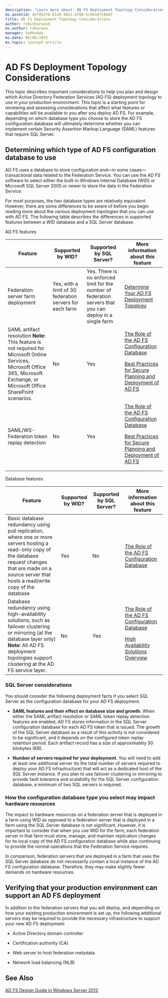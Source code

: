 ```yaml
---
description: "Learn more about: AD FS Deployment Topology Considerations"
ms.assetid: 4ef052f0-61a9-4912-b780-5c96187c850f
title: AD FS Deployment Topology Considerations
author: robinharwood
ms.author: roharwoo
manager: tedhudek
ms.date: 04/08/2025
ms.topic: concept-article
---
```


# AD FS Deployment Topology Considerations

This topic describes important considerations to help you plan and design which Active Directory Federation Services \(AD FS\) deployment topology to use in your production environment. This topic is a starting point for reviewing and assessing considerations that affect what features or capabilities will be available to you after you deploy AD FS. For example, depending on which database type you choose to store the AD FS configuration database will ultimately determine whether you can implement certain Security Assertion Markup Language \(SAML\) features that require SQL Server.

## Determining which type of AD FS configuration database to use
AD FS uses a database to store configuration and—in some cases—transactional data related to the Federation Service. You can use the AD FS software to select either the built\-in Windows Internal Database \(WID\) or Microsoft SQL Server 2005 or newer to store the data in the Federation Service.

For most purposes, the two database types are relatively equivalent. However, there are some differences to be aware of before you begin reading more about the various deployment topologies that you can use with AD FS. The following table describes the differences in supported features between a WID database and a SQL Server database.

AD FS features

|Feature|Supported by WID?|Supported by SQL Server?|More information about this feature|
|-----------|---------------------|----------------------------|---------------------------------------|
|Federation server farm deployment|Yes, with a limit of 30 federation servers for each farm|Yes. There is no enforced limit for the number of federation servers that you can deploy in a single farm|[Determine Your AD FS Deployment Topology](Determine-Your-AD-FS-Deployment-Topology.md)|
|SAML artifact resolution **Note:** This feature is not required for Microsoft Online Services, Microsoft Office 365, Microsoft Exchange, or Microsoft Office SharePoint scenarios.|No|Yes|[The Role of the AD FS Configuration Database](../../ad-fs/technical-reference/The-Role-of-the-AD-FS-Configuration-Database.md)<p>[Best Practices for Secure Planning and Deployment of AD FS](Best-Practices-for-Secure-Planning-and-Deployment-of-AD-FS.md)|
|SAML\/WS\-Federation token replay detection|No|Yes|[The Role of the AD FS Configuration Database](../../ad-fs/technical-reference/The-Role-of-the-AD-FS-Configuration-Database.md)<p>[Best Practices for Secure Planning and Deployment of AD FS](Best-Practices-for-Secure-Planning-and-Deployment-of-AD-FS.md)|

Database features

|Feature|Supported by WID?|Supported by SQL Server?|More information about this feature|
|-----------|---------------------|----------------------------|---------------------------------------|
|Basic database redundancy using pull replication, where one or more servers hosting a read\-only copy of the database request changes that are made on a source server that hosts a read\/write copy of the database|Yes|No|[The Role of the AD FS Configuration Database](../../ad-fs/technical-reference/The-Role-of-the-AD-FS-Configuration-Database.md)|
|Database redundancy using high\-availability solutions, such as failover clustering or mirroring \(at the database layer only\) **Note:** All AD FS deployment topologies support clustering at the AD FS service layer.|No|Yes|[The Role of the AD FS Configuration Database](../../ad-fs/technical-reference/The-Role-of-the-AD-FS-Configuration-Database.md)<p>[High Availability Solutions Overview](/sql/database-engine/sql-server-business-continuity-dr)|

### SQL Server considerations
You should consider the following deployment facts if you select SQL Server as the configuration database for your AD FS deployment.

-   **SAML features and their effect on database size and growth**. When either the SAML artifact resolution or SAML token replay detection features are enabled, AD FS stores information in the SQL Server configuration database for each AD FS token that is issued. The growth of the SQL Server database as a result of this activity is not considered to be significant, and it depends on the configured token replay retention period. Each artifact record has a size of approximately 30 kilobytes \(KB\).

-   **Number of servers required for your deployment**. You will need to add at least one additional server \(to the total number of servers required to deploy your AD FS infrastructure\) that will act as a dedicated host of the SQL Server instance. If you plan to use failover clustering or mirroring to provide fault tolerance and scalability for the SQL Server configuration database, a minimum of two SQL servers is required.

### How the configuration database type you select may impact hardware resources
The impact to hardware resources on a federation server that is deployed in a farm using WID as opposed to a federation server that is deployed in a farm using the SQL Server database is not significant. However, it is important to consider that when you use WID for the farm, each federation server in that farm must store, manage, and maintain replication changes for its local copy of the AD FS configuration database while also continuing to provide the normal operations that the Federation Service requires.

In comparison, federation servers that are deployed in a farm that uses the SQL Server database do not necessarily contain a local instance of the AD FS configuration database. Therefore, they may make slightly fewer demands on hardware resources.

## Verifying that your production environment can support an AD FS deployment
In addition to the federation servers that you will deploy, and depending on how your existing production environment is set up, the following additional servers may be required to provide the necessary infrastructure to support your new AD FS deployment:

-   Active Directory domain controller

-   Certification authority \(CA\)

-   Web server to host federation metadata

-   Network load balancing \(NLB\)

## See Also
[AD FS Design Guide in Windows Server 2012](AD-FS-Design-Guide-in-Windows-Server-2012.md)
